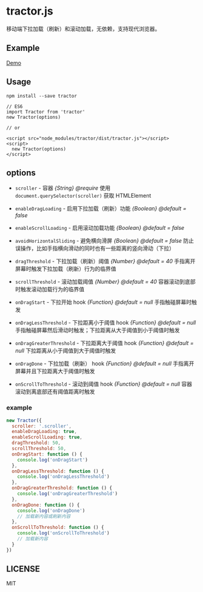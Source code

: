 # tractor.js

移动端下拉加载（刷新）和滚动加载，无依赖，支持现代浏览器。

## Example

[Demo](https://monine.github.io/tractor/example/)

## Usage

`npm install --save tractor`

```
// ES6
import Tractor from 'tractor'
new Tractor(options)

// or

<script src="node_modules/tractor/dist/tractor.js"></script>
<script>
  new Tractor(options)
</script>
```

## options

- `scroller` - 容器  *{String} @require*
  使用 `document.querySelector(scroller)` 获取 HTMLElement

- `enableDragLoading` - 启用下拉加载（刷新）功能 *{Boolean} @default = false*

- `enableScrollLoading` - 启用滚动加载功能 *{Boolean} @default = false*

- `avoidHorizontalSliding` - 避免横向滑屏 *{Boolean} @default = false*
  防止误操作，比如手指横向滑动的同时也有一些距离的竖向滑动（下拉）

- `dragThreshold` - 下拉加载（刷新）阈值 *{Number} @default = 40*
  手指离开屏幕时触发下拉加载（刷新）行为的临界值

- `scrollThreshold` - 滚动加载阈值 *{Number} @default = 40*
  容器滚动到底部时触发滚动加载行为的临界值

- `onDragStart` - 下拉开始 hook *{Function} @default = null*
  手指触碰屏幕时触发

- `onDragLessThreshold` - 下拉距离小于阈值 hook *{Function} @default = null*
  手指触碰屏幕然后滑动时触发；下拉距离从大于阈值到小于阈值时触发

- `onDragGreaterThreshold` - 下拉距离大于阈值 hook *{Function} @default = null*
  下拉距离从小于阈值到大于阈值时触发

- `onDragDone` - 下拉加载（刷新） hook *{Function} @default = null*
  手指离开屏幕并且下拉距离大于阈值时触发

- `onScrollToThreshold` - 滚动到阈值 hook *{Function} @default = null*
  容器滚动到离底部还有阈值距离时触发

### example

``` javascript
new Tractor({
  scroller: '.scroller',
  enableDragLoading: true,
  enableScrollLoading: true,
  dragThreshold: 50,
  scrollThreshold: 50,
  onDragStart: function () {
    console.log('onDragStart')
  },
  onDragLessThreshold: function () {
    console.log('onDragLessThreshold')
  },
  onDragGreaterThreshold: function () {
    console.log('onDragGreaterThreshold')
  },
  onDragDone: function () {
    console.log('onDragDone')
    // 加载新内容或刷新内容
  },
  onScrollToThreshold: function () {
    console.log('onScrollToThreshold')
    // 加载新内容
  }
})
```

## LICENSE

MIT
